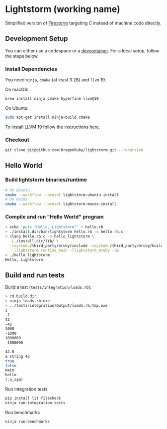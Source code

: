 # Lightstorm (working name)

Simplified version of [Firestorm](https://www.youtube.com/watch?v=NfMX-dFMSr0) targeting C instead of machine code directly.

## Development Setup

You can either use a codespace or a [devcontainer](https://code.visualstudio.com/docs/devcontainers/containers). For a local setup, follow the steps below.

### Install Dependencies

You need `ninja`, `cmake` (at least 3.28) and `llvm` 19.

On macOS:

```bash
brew install ninja cmake hyperfine llvm@19
```

On Ubuntu:

```bash
sudo apt-get install ninja-build cmake
```

To install LLVM 19 follow the instructions [here](https://apt.llvm.org).

### Checkout

```bash
git clone git@github.com:DragonRuby/lightstorm.git --recursive
```

## Hello World

### Build lightstorm binaries/runtime

```bash
# On Ubuntu
cmake --workflow --preset lightstorm-ubuntu-install
# On macOS
cmake --workflow --preset lightstorm-macos-install
```

### Compile and run "Hello World" program

```bash
> echo 'puts "Hello, Lightstorm"' > hello.rb
> ./install.dir/bin/lightstorm hello.rb -o hello.rb.c
> clang hello.rb.c -o hello_lightstorm \
  -L./install.dir/lib/ \
  -isystem./third_party/mruby/include -isystem./third_party/mruby/build/host/include/ \
   -llightstorm_runtime_main -llightstorm_mruby -lm
> ./hello_lightstorm
Hello, Lightstorm
```

## Build and run tests

Build a test (`tests/integration/loads.rb`):

```bash
> cd build.dir
> ninja loads.rb.exe
> ../tests/integration/Output/loads.rb.tmp.exe
1
-1
42
-42
1000
-1000
1000000
-1000000

42.0
a string 42
true
false
main
hello
[:a_sym]
```

Run integration tests

```bash
pip install lit filecheck
ninja run-integration-tests
```

Run benchmarks

```bash
ninja run-benchmarks
```
